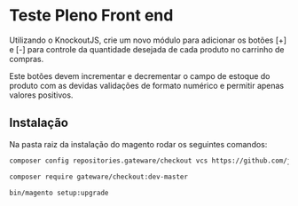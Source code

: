 # Teste Pleno Front end

Utilizando o KnockoutJS, crie um novo módulo para adicionar os botões [+] e [-] para controle da quantidade desejada de cada produto no carrinho de compras.

Este botões devem incrementar e decrementar o campo de estoque do produto com as devidas validações de formato numérico e permitir apenas valores positivos.

## Instalação

Na pasta raiz da instalação do magento rodar os seguintes comandos:

```bash
composer config repositories.gateware/checkout vcs https://github.com/juliofabiane/gateware-test

composer require gateware/checkout:dev-master

bin/magento setup:upgrade
```

